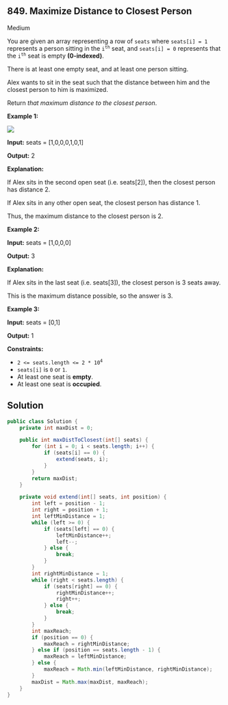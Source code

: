 ## 849\. Maximize Distance to Closest Person

Medium

You are given an array representing a row of `seats` where `seats[i] = 1` represents a person sitting in the <code>i<sup>th</sup></code> seat, and `seats[i] = 0` represents that the <code>i<sup>th</sup></code> seat is empty **(0-indexed)**.

There is at least one empty seat, and at least one person sitting.

Alex wants to sit in the seat such that the distance between him and the closest person to him is maximized.

Return _that maximum distance to the closest person_.

**Example 1:**

![](https://assets.leetcode.com/uploads/2020/09/10/distance.jpg)

**Input:** seats = [1,0,0,0,1,0,1]

**Output:** 2

**Explanation:**

If Alex sits in the second open seat (i.e. seats[2]), then the closest person has distance 2. 

If Alex sits in any other open seat, the closest person has distance 1. 

Thus, the maximum distance to the closest person is 2.

**Example 2:**

**Input:** seats = [1,0,0,0]

**Output:** 3

**Explanation:**

If Alex sits in the last seat (i.e. seats[3]), the closest person is 3 seats away. 

This is the maximum distance possible, so the answer is 3.

**Example 3:**

**Input:** seats = [0,1]

**Output:** 1

**Constraints:**

*   <code>2 <= seats.length <= 2 * 10<sup>4</sup></code>
*   `seats[i]` is `0` or `1`.
*   At least one seat is **empty**.
*   At least one seat is **occupied**.

## Solution

```java
public class Solution {
    private int maxDist = 0;

    public int maxDistToClosest(int[] seats) {
        for (int i = 0; i < seats.length; i++) {
            if (seats[i] == 0) {
                extend(seats, i);
            }
        }
        return maxDist;
    }

    private void extend(int[] seats, int position) {
        int left = position - 1;
        int right = position + 1;
        int leftMinDistance = 1;
        while (left >= 0) {
            if (seats[left] == 0) {
                leftMinDistance++;
                left--;
            } else {
                break;
            }
        }
        int rightMinDistance = 1;
        while (right < seats.length) {
            if (seats[right] == 0) {
                rightMinDistance++;
                right++;
            } else {
                break;
            }
        }
        int maxReach;
        if (position == 0) {
            maxReach = rightMinDistance;
        } else if (position == seats.length - 1) {
            maxReach = leftMinDistance;
        } else {
            maxReach = Math.min(leftMinDistance, rightMinDistance);
        }
        maxDist = Math.max(maxDist, maxReach);
    }
}
```